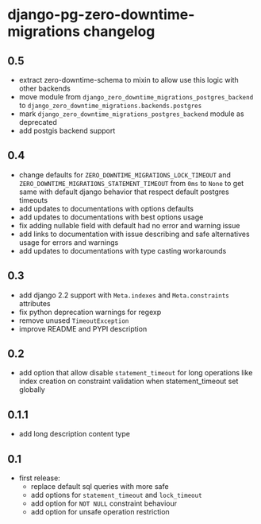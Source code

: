 # django-pg-zero-downtime-migrations changelog

## 0.5
  - extract zero-downtime-schema to mixin to allow use this logic with other backends
  - move module from `django_zero_downtime_migrations_postgres_backend` to `django_zero_downtime_migrations.backends.postgres`
  - mark `django_zero_downtime_migrations_postgres_backend` module as deprecated
  - add postgis backend support

## 0.4
  - change defaults for `ZERO_DOWNTIME_MIGRATIONS_LOCK_TIMEOUT` and `ZERO_DOWNTIME_MIGRATIONS_STATEMENT_TIMEOUT` from `0ms` to `None` to get same with default django behavior that respect default postgres timeouts
  - add updates to documentations with options defaults
  - add updates to documentations with best options usage
  - fix adding nullable field with default had no error and warning issue
  - add links to documentation with issue describing and safe alternatives usage for errors and warnings
  - add updates to documentations with type casting workarounds
  
## 0.3
  - add django 2.2 support with `Meta.indexes` and `Meta.constraints` attributes
  - fix python deprecation warnings for regexp
  - remove unused `TimeoutException`
  - improve README and PYPI description

## 0.2
  - add option that allow disable `statement_timeout` for long operations like index creation on constraint validation when statement_timeout set globally

## 0.1.1
  - add long description content type

## 0.1
  - first release:
    - replace default sql queries with more safe
    - add options for `statement_timeout` and `lock_timeout`
    - add option for `NOT NULL` constraint behaviour
    - add option for unsafe operation restriction
